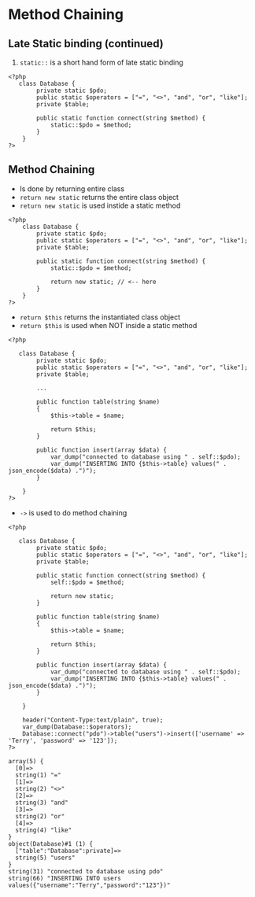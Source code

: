 # Method Chaining

## Late Static binding (continued)

1. `static::` is a short hand form of late static binding

```
<?php
   class Database {
        private static $pdo;
        public static $operators = ["=", "<>", "and", "or", "like"];
        private $table;

        public static function connect(string $method) {
            static::$pdo = $method;
        }
    }
?>
```

## Method Chaining
- Is done by returning entire class
- `return new static` returns the entire class object
- `return new static` is used instide a static method

```
<?php
    class Database {
        private static $pdo;
        public static $operators = ["=", "<>", "and", "or", "like"];
        private $table;

        public static function connect(string $method) {
            static::$pdo = $method;

            return new static; // <-- here
        }
    }
?>
```

- `return $this` returns the instantiated class object
- `return $this` is used when NOT inside a static method

```
<?php
   
   class Database {
        private static $pdo;
        public static $operators = ["=", "<>", "and", "or", "like"];
        private $table;

        ...

        public function table(string $name)
        {
            $this->table = $name;

            return $this;
        }
        
        public function insert(array $data) {
            var_dump("connected to database using " . self::$pdo);
            var_dump("INSERTING INTO {$this->table} values(" . json_encode($data) .")");
        }
        
    }
?>
```

- `->` is used to do method chaining

```
<?php
   
   class Database {
        private static $pdo;
        public static $operators = ["=", "<>", "and", "or", "like"];
        private $table;

        public static function connect(string $method) {
            self::$pdo = $method;

            return new static;
        }

        public function table(string $name)
        {
            $this->table = $name;

            return $this;
        }
        
        public function insert(array $data) {
            var_dump("connected to database using " . self::$pdo);
            var_dump("INSERTING INTO {$this->table} values(" . json_encode($data) .")");
        }
        
    }

    header("Content-Type:text/plain", true);
    var_dump(Database::$operators);
    Database::connect("pdo")->table("users")->insert(['username' => 'Terry', 'password' => '123']);
?>
```

```
array(5) {
  [0]=>
  string(1) "="
  [1]=>
  string(2) "<>"
  [2]=>
  string(3) "and"
  [3]=>
  string(2) "or"
  [4]=>
  string(4) "like"
}
object(Database)#1 (1) {
  ["table":"Database":private]=>
  string(5) "users"
}
string(31) "connected to database using pdo"
string(66) "INSERTING INTO users values({"username":"Terry","password":"123"})"
```

